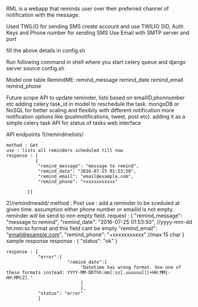 RML is a webapp that reminds user over their preferred channel of notification with the message.

Used TWILIO for sending SMS create account and use TWILIO SID, Auth Keys and Phone number for sending SMS
Use Email with SMTP server and port

fill the above details in config.sh

Run following command in shell where you start celery queue and django server
source config.sh

Model one table RemindME:
    remind_message
    remind_date
    remind_email
    remind_phone

Future scope
    API to update reminder, lists based on emailID,phonnumber etc
    adding celery task_id in model to reschedule the task.
    mongoDB or NoSQL for better scaling and flexibily with different notification
    more notification options like (pushnotifications, tweet, post etc). adding it as a simple celery task
    API for status of tasks
    web interface

API endpoints
1)/remindmelists/

    method : Get
    use : lists all reminders scheduled till now
    response : [
               {
                "remind_message": "message to remind",
                "remind_date": "2016-07-25 01:53:50",
                "remind_email": "email@example.com",
                "remind_phone": "+xxxxxxxxxxx"                     

            }]


2)/remindmeadd/
    method : Post
    use : add a reminder to be sceduled at given time. assumption either phone number or emailid is not empty. reminder will be send to non empty field.
    request : {
                "remind_message": "message to remind",
                "remind_date": "2016-07-25 01:53:50",              //yyyy-mm-dd hh:mm:ss format and this field cant be empty
                "remind_email": "email@example.com",
                "remind_phone": "+xxxxxxxxxxx"                     //max 15 char
                }
    sample response
    response : {
            "status": "ok"
            }


    response : {
                "error":{
                           "remind_date":[
                                "Datetime has wrong format. Use one of these formats instead: YYYY-MM-DDThh:mm[:ss[.uuuuuu]][+HH:MM|-HH:MM|Z]."
                                ]
                                },
                "status": "error"
                }




